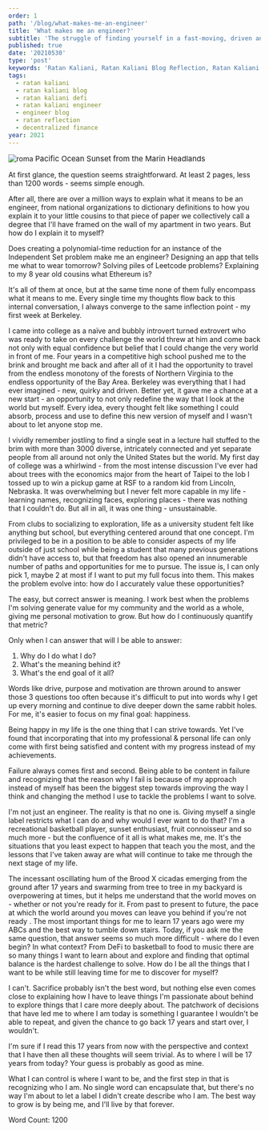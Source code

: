 ```yaml
---
order: 1
path: '/blog/what-makes-me-an-engineer'
title: 'What makes me an engineer?'
subtitle: 'The struggle of finding yourself in a fast-moving, driven and passionate world of optionality'
published: true
date: '20210530'
type: 'post'
keywords: 'Ratan Kaliani, Ratan Kaliani Blog Reflection, Ratan Kaliani Blog, Ratan Kaliani Website, Blockchain at Berkeley, Ratan, Kaliani'
tags:
  - ratan kaliani
  - ratan kaliani blog
  - ratan kaliani defi
  - ratan kaliani engineer
  - engineer blog
  - ratan reflection
  - decentralized finance
year: 2021
---
```


![roma](sunset.jpg '')
<span style="font-size: 15px;">Pacific Ocean Sunset from the Marin Headlands</span>

At first glance, the question seems straightforward. At least 2 pages, less than 1200 words - seems simple enough.

After all, there are over a million ways to explain what it means to be an engineer, from national organizations to dictionary definitions to how you explain it to your little cousins to that piece of paper we collectively call a degree that I'll have framed on the wall of my apartment in two years. But how do I explain it to myself?

Does creating a polynomial-time reduction for an instance of the Independent Set problem make me an engineer? Designing an app that tells me what to wear tomorrow? Solving piles of Leetcode problems? Explaining to my 8 year old cousins what Ethereum is?

It's all of them at once, but at the same time none of them fully encompass what it means to me. Every single time my thoughts flow back to this internal conversation, I always converge to the same inflection point - my first week at Berkeley.

I came into college as a naïve and bubbly introvert turned extrovert who was ready to take on every challenge the world threw at him and come back not only with equal confidence but belief that I could change the very world in front of me. Four years in a competitive high school pushed me to the brink and brought me back and after all of it I had the opportunity to travel from the endless monotony of the forests of Northern Virginia to the endless opportunity of the Bay Area. Berkeley was everything that I had ever imagined - new, quirky and driven. Better yet, it gave me a chance at a new start - an opportunity to not only redefine the way that I look at the world but myself. Every idea, every thought felt like something I could absorb, process and use to define this new version of myself and I wasn't about to let anyone stop me.

I vividly remember jostling to find a single seat in a lecture hall stuffed to the brim with more than 3000 diverse, intricately connected and yet separate people from all around not only the United States but the world. My first day of college was a whirlwind - from the most intense discussion I've ever had about trees with the economics major from the heart of Taipei to the lob I tossed up to win a pickup game at RSF to a random kid from Lincoln, Nebraska. It was overwhelming but I never felt more capable in my life - learning names, recognizing faces, exploring places - there was nothing that I couldn't do. But all in all, it was one thing - unsustainable.

From clubs to socializing to exploration, life as a university student felt like anything but school, but everything centered around that one concept. I'm privileged to be in a position to be able to consider aspects of my life outside of just school while being a student that many previous generations didn't have access to, but that freedom has also opened an innumerable number of paths and opportunities for me to pursue. The issue is, I can only pick 1, maybe 2 at most if I want to put my full focus into them. This makes the problem evolve into: how do I accurately value these opportunities?

The easy, but correct answer is meaning. I work best when the problems I'm solving generate value for my community and the world as a whole, giving me personal motivation to grow. But how do I continuously quantify that metric?

Only when I can answer that will I be able to answer:
   1) Why do I do what I do?
   2) What's the meaning behind it?
   3) What's the end goal of it all?

Words like drive, purpose and motivation are thrown around to answer those 3 questions too often because it's difficult to put into words why I get up every morning and continue to dive deeper down the same rabbit holes. For me, it's easier to focus on my final goal: happiness.

Being happy in my life is the one thing that I can strive towards. Yet I've found that incorporating that into my professional & personal life can only come with first being satisfied and content with my progress instead of my achievements.

Failure always comes first and second. Being able to be content in failure and recognizing that the reason why I fail is because of my approach instead of myself has been the biggest step towards improving the way I think and changing the method I use to tackle the problems I want to solve.

I'm not just an engineer. The reality is that no one is. Giving myself a single label restricts what I can do and why would I ever want to do that? I'm a recreational basketball player, sunset enthusiast, fruit connoisseur and so much more - but the confluence of it all is what makes me, me. It's the situations that you least expect to happen that teach you the most, and the lessons that I've taken away are what will continue to take me through the next stage of my life.

The incessant oscillating hum of the Brood X cicadas emerging from the ground after 17 years and swarming from tree to tree in my backyard is overpowering at times, but it helps me understand that the world moves on - whether or not you're ready for it. From past to present to future, the pace at which the world around you moves can leave you behind if you're not ready . The most important things for me to learn 17 years ago were my ABCs and the best way to tumble down stairs. Today, if you ask me the same question, that answer seems so much more difficult - where do I even begin? In what context? From DeFi to basketball to food to music there are so many things I want to learn about and explore and finding that optimal balance is the hardest challenge to solve. How do I be all the things that I want to be while still leaving time for me to discover for myself?

I can't. Sacrifice probably isn't the best word, but nothing else even comes close to explaining how I have to leave things I'm passionate about behind to explore things that I care more deeply about. The patchwork of decisions that have led me to where I am today is something I guarantee I wouldn't be able to repeat, and given the chance to go back 17 years and start over, I wouldn't.

I'm sure if I read this 17 years from now with the perspective and context that I have then all these thoughts will seem trivial. As to where I will be 17 years from today? Your guess is probably as good as mine.

What I can control is where I want to be, and the first step in that is recognizing who I am. No single word can encapsulate that, but there's no way I'm about to let a label I didn't create describe who I am. The best way to grow is by being me, and I'll live by that forever.

Word Count: 1200

